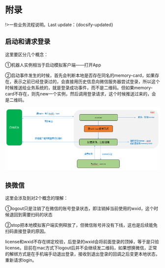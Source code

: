 # 附录
!>一些业务流程说明。Last update：{docsify-updated}

## 启动和请求登录

这里要区分几个概念：

①机器人实例相当于启动模拟客户端——打开App

②启动事件发生的时候，首先会判断本地是否存在同名的memory-card，如果存在，表示之前已经登录过的，会直接用历史信息向微信服务器尝试登录，所以这个时候推送给业务系统的，就是登录成功事件，而不是二维码。但如果memory-card不存在，则先new一个实例，然后调用登录请求，这个时候推送过来的，会是二维码。

![avatar](./image/chat.png)

## 换微信

这里会涉及到对2个概念的理解：

①logout只是注销了在微信的账号登录状态，即注销掉当前使用的wxid，这个时候退回到需要扫码的状态

②stop把本地模拟客户端实例释放了，但微信账号并没有下线，这也是后续能免扫码直接登录的原因。

license和wxid不存在绑定校验，后登录的wxid会将前面登录的顶掉，等于是只验license。目前在mac方式下logout后并不会继续发二维码，如果想换微信，正常的解绑方式是在手机端手动退出登录，接收到退出登录的回调之后变更本地状态，重新请求login。

